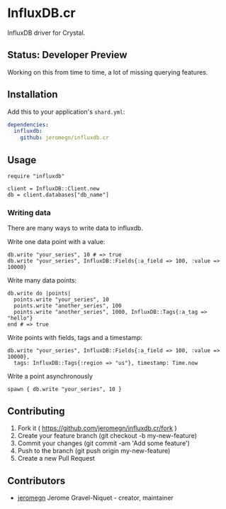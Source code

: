 # InfluxDB.cr

InfluxDB driver for Crystal.

## Status: Developer Preview

Working on this from time to time, a lot of missing querying features.

## Installation

Add this to your application's `shard.yml`:

```yaml
dependencies:
  influxdb:
    github: jeromegn/influxdb.cr
```

## Usage

```crystal
require "influxdb"

client = InfluxDB::Client.new
db = client.databases["db_name"]
```

### Writing data

There are many ways to write data to influxdb.

Write one data point with a value:

```crystal
db.write "your_series", 10 # => true
db.write "your_series", InfluxDB::Fields{:a_field => 100, :value => 10000}
```

Write many data points:

```crystal
db.write do |points|
  points.write "your_series", 10
  points.write "another_series", 100
  points.write "another_series", 1000, InfluxDB::Tags{:a_tag => "hello"}
end # => true
```

Write points with fields, tags and a timestamp:

```crystal
db.write "your_series", InfluxDB::Fields{:a_field => 100, :value => 10000},
  tags: InfluxDB::Tags{:region => "us"}, timestamp: Time.now
```

Write a point asynchronously

```crystal
spawn { db.write "your_series", 10 }
```

## Contributing

1. Fork it ( https://github.com/jeromegn/influxdb.cr/fork )
2. Create your feature branch (git checkout -b my-new-feature)
3. Commit your changes (git commit -am 'Add some feature')
4. Push to the branch (git push origin my-new-feature)
5. Create a new Pull Request

## Contributors

- [jeromegn](https://github.com/jeromegn) Jerome Gravel-Niquet - creator, maintainer
